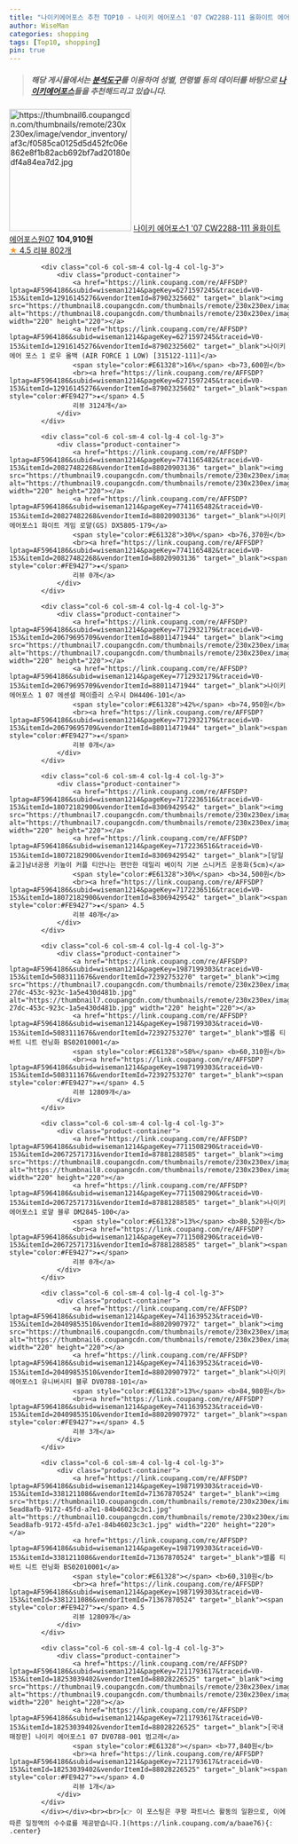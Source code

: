 ```yaml
---
title: "나이키에어포스 추천 TOP10 - 나이키 에어포스1 '07 CW2288-111 올화이트 에어포스원07"
author: WiseMan
categories: shopping
tags: [Top10, shopping]
pin: true
---
```


> ##### 해당 게시물에서는 [**분석도구**](https://itemscout.io/)를 이용하여 **성별**, **연령별** 등의 데이터를 바탕으로 [**나이키에어포스**](https://link.coupang.com/a/baae76)들을 추천해드리고 있습니다.
<div class="container"><div class="row">
            <div class="col-6 col-sm-4 col-lg-4 col-lg-3">
                <div class="product-container">
                    <a href="https://link.coupang.com/re/AFFSDP?lptag=AF5964186&subid=wiseman1214&pageKey=6957293598&traceid=V0-153&itemId=16923938641&vendorItemId=88000275180" target="_blank"><img src="https://thumbnail6.coupangcdn.com/thumbnails/remote/230x230ex/image/vendor_inventory/af3c/f0585ca0125d5d452fc06e862e8f1b82acb692bf7ad20180edf4a84ea7d2.jpg" alt="https://thumbnail6.coupangcdn.com/thumbnails/remote/230x230ex/image/vendor_inventory/af3c/f0585ca0125d5d452fc06e862e8f1b82acb692bf7ad20180edf4a84ea7d2.jpg" width="220" height="220"></a>
                    <a href="https://link.coupang.com/re/AFFSDP?lptag=AF5964186&subid=wiseman1214&pageKey=6957293598&traceid=V0-153&itemId=16923938641&vendorItemId=88000275180" target="_blank">나이키 에어포스1 '07 CW2288-111 올화이트 에어포스원07</a>
                    <span style="color:#E61328"></span> <b>104,910원</b>
                    <br><a href="https://link.coupang.com/re/AFFSDP?lptag=AF5964186&subid=wiseman1214&pageKey=6957293598&traceid=V0-153&itemId=16923938641&vendorItemId=88000275180" target="_blank"><span style="color:#FE9427">★</span> 4.5
                    리뷰 802개</a>
                </div>
            </div>
            
            <div class="col-6 col-sm-4 col-lg-4 col-lg-3">
                <div class="product-container">
                    <a href="https://link.coupang.com/re/AFFSDP?lptag=AF5964186&subid=wiseman1214&pageKey=6271597245&traceid=V0-153&itemId=12916145276&vendorItemId=87902325602" target="_blank"><img src="https://thumbnail8.coupangcdn.com/thumbnails/remote/230x230ex/image/vendor_inventory/fde1/a0f5f689100d0ee58a5749982d54d3e3f48782bd6e438bb876c01701cebe.jpg" alt="https://thumbnail8.coupangcdn.com/thumbnails/remote/230x230ex/image/vendor_inventory/fde1/a0f5f689100d0ee58a5749982d54d3e3f48782bd6e438bb876c01701cebe.jpg" width="220" height="220"></a>
                    <a href="https://link.coupang.com/re/AFFSDP?lptag=AF5964186&subid=wiseman1214&pageKey=6271597245&traceid=V0-153&itemId=12916145276&vendorItemId=87902325602" target="_blank">나이키 에어 포스 1 로우 올백 (AIR FORCE 1 LOW) [315122-111]</a>
                    <span style="color:#E61328">16%</span> <b>73,600원</b>
                    <br><a href="https://link.coupang.com/re/AFFSDP?lptag=AF5964186&subid=wiseman1214&pageKey=6271597245&traceid=V0-153&itemId=12916145276&vendorItemId=87902325602" target="_blank"><span style="color:#FE9427">★</span> 4.5
                    리뷰 3124개</a>
                </div>
            </div>
            
            <div class="col-6 col-sm-4 col-lg-4 col-lg-3">
                <div class="product-container">
                    <a href="https://link.coupang.com/re/AFFSDP?lptag=AF5964186&subid=wiseman1214&pageKey=7741165482&traceid=V0-153&itemId=20827482268&vendorItemId=88020903136" target="_blank"><img src="https://thumbnail9.coupangcdn.com/thumbnails/remote/230x230ex/image/vendor_inventory/afba/ad36553f69cba8ae1e75de9935bf75ab454a4c322c026fa3acc72b8878d5.jpg" alt="https://thumbnail9.coupangcdn.com/thumbnails/remote/230x230ex/image/vendor_inventory/afba/ad36553f69cba8ae1e75de9935bf75ab454a4c322c026fa3acc72b8878d5.jpg" width="220" height="220"></a>
                    <a href="https://link.coupang.com/re/AFFSDP?lptag=AF5964186&subid=wiseman1214&pageKey=7741165482&traceid=V0-153&itemId=20827482268&vendorItemId=88020903136" target="_blank">나이키 에어포스1 화이트 게임 로얄(GS) DX5805-179</a>
                    <span style="color:#E61328">30%</span> <b>76,370원</b>
                    <br><a href="https://link.coupang.com/re/AFFSDP?lptag=AF5964186&subid=wiseman1214&pageKey=7741165482&traceid=V0-153&itemId=20827482268&vendorItemId=88020903136" target="_blank"><span style="color:#FE9427">★</span> 
                    리뷰 0개</a>
                </div>
            </div>
            
            <div class="col-6 col-sm-4 col-lg-4 col-lg-3">
                <div class="product-container">
                    <a href="https://link.coupang.com/re/AFFSDP?lptag=AF5964186&subid=wiseman1214&pageKey=7712932179&traceid=V0-153&itemId=20679695709&vendorItemId=88011471944" target="_blank"><img src="https://thumbnail7.coupangcdn.com/thumbnails/remote/230x230ex/image/vendor_inventory/e34f/84b6ee92f0d1b658c62844e5a22c1ba5cb882b9dbc56024a3f0b2bf11d57.jpeg" alt="https://thumbnail7.coupangcdn.com/thumbnails/remote/230x230ex/image/vendor_inventory/e34f/84b6ee92f0d1b658c62844e5a22c1ba5cb882b9dbc56024a3f0b2bf11d57.jpeg" width="220" height="220"></a>
                    <a href="https://link.coupang.com/re/AFFSDP?lptag=AF5964186&subid=wiseman1214&pageKey=7712932179&traceid=V0-153&itemId=20679695709&vendorItemId=88011471944" target="_blank">나이키 에어포스 1 07 에센셜 페이즐리 스우시 DH4406-101</a>
                    <span style="color:#E61328">42%</span> <b>74,950원</b>
                    <br><a href="https://link.coupang.com/re/AFFSDP?lptag=AF5964186&subid=wiseman1214&pageKey=7712932179&traceid=V0-153&itemId=20679695709&vendorItemId=88011471944" target="_blank"><span style="color:#FE9427">★</span> 
                    리뷰 0개</a>
                </div>
            </div>
            
            <div class="col-6 col-sm-4 col-lg-4 col-lg-3">
                <div class="product-container">
                    <a href="https://link.coupang.com/re/AFFSDP?lptag=AF5964186&subid=wiseman1214&pageKey=7172236516&traceid=V0-153&itemId=18072182900&vendorItemId=83069429542" target="_blank"><img src="https://thumbnail7.coupangcdn.com/thumbnails/remote/230x230ex/image/vendor_inventory/7923/6e726b2aa200e0e3e471f8e40885792af3a4736eede5c9f85268adc0f0b0.JPG" alt="https://thumbnail7.coupangcdn.com/thumbnails/remote/230x230ex/image/vendor_inventory/7923/6e726b2aa200e0e3e471f8e40885792af3a4736eede5c9f85268adc0f0b0.JPG" width="220" height="220"></a>
                    <a href="https://link.coupang.com/re/AFFSDP?lptag=AF5964186&subid=wiseman1214&pageKey=7172236516&traceid=V0-153&itemId=18072182900&vendorItemId=83069429542" target="_blank">[당일출고]남녀공용 키높이 커플 티안나는 편안한 데일리 베이직 기본 스니커즈 운동화(5cm)</a>
                    <span style="color:#E61328">30%</span> <b>34,500원</b>
                    <br><a href="https://link.coupang.com/re/AFFSDP?lptag=AF5964186&subid=wiseman1214&pageKey=7172236516&traceid=V0-153&itemId=18072182900&vendorItemId=83069429542" target="_blank"><span style="color:#FE9427">★</span> 4.5
                    리뷰 40개</a>
                </div>
            </div>
            
            <div class="col-6 col-sm-4 col-lg-4 col-lg-3">
                <div class="product-container">
                    <a href="https://link.coupang.com/re/AFFSDP?lptag=AF5964186&subid=wiseman1214&pageKey=1987199303&traceid=V0-153&itemId=5083111676&vendorItemId=72392753270" target="_blank"><img src="https://thumbnail7.coupangcdn.com/thumbnails/remote/230x230ex/image/retail/images/2020/11/16/13/0/2176d3bd-27dc-453c-923c-1a5e430d481b.jpg" alt="https://thumbnail7.coupangcdn.com/thumbnails/remote/230x230ex/image/retail/images/2020/11/16/13/0/2176d3bd-27dc-453c-923c-1a5e430d481b.jpg" width="220" height="220"></a>
                    <a href="https://link.coupang.com/re/AFFSDP?lptag=AF5964186&subid=wiseman1214&pageKey=1987199303&traceid=V0-153&itemId=5083111676&vendorItemId=72392753270" target="_blank">밸롭 티바트 니트 런닝화 BS02010001</a>
                    <span style="color:#E61328">58%</span> <b>60,310원</b>
                    <br><a href="https://link.coupang.com/re/AFFSDP?lptag=AF5964186&subid=wiseman1214&pageKey=1987199303&traceid=V0-153&itemId=5083111676&vendorItemId=72392753270" target="_blank"><span style="color:#FE9427">★</span> 4.5
                    리뷰 12809개</a>
                </div>
            </div>
            
            <div class="col-6 col-sm-4 col-lg-4 col-lg-3">
                <div class="product-container">
                    <a href="https://link.coupang.com/re/AFFSDP?lptag=AF5964186&subid=wiseman1214&pageKey=7711508290&traceid=V0-153&itemId=20672571731&vendorItemId=87881288585" target="_blank"><img src="https://thumbnail8.coupangcdn.com/thumbnails/remote/230x230ex/image/vendor_inventory/7ede/c9d5e970e50a66d62ece5dbe098440b51f1b07a36b010b5ad0d2e3154333.jpg" alt="https://thumbnail8.coupangcdn.com/thumbnails/remote/230x230ex/image/vendor_inventory/7ede/c9d5e970e50a66d62ece5dbe098440b51f1b07a36b010b5ad0d2e3154333.jpg" width="220" height="220"></a>
                    <a href="https://link.coupang.com/re/AFFSDP?lptag=AF5964186&subid=wiseman1214&pageKey=7711508290&traceid=V0-153&itemId=20672571731&vendorItemId=87881288585" target="_blank">나이키 에어포스1 로얄 블루 DM2845-100</a>
                    <span style="color:#E61328">13%</span> <b>80,520원</b>
                    <br><a href="https://link.coupang.com/re/AFFSDP?lptag=AF5964186&subid=wiseman1214&pageKey=7711508290&traceid=V0-153&itemId=20672571731&vendorItemId=87881288585" target="_blank"><span style="color:#FE9427">★</span> 
                    리뷰 0개</a>
                </div>
            </div>
            
            <div class="col-6 col-sm-4 col-lg-4 col-lg-3">
                <div class="product-container">
                    <a href="https://link.coupang.com/re/AFFSDP?lptag=AF5964186&subid=wiseman1214&pageKey=7411639523&traceid=V0-153&itemId=20409853510&vendorItemId=88020907972" target="_blank"><img src="https://thumbnail6.coupangcdn.com/thumbnails/remote/230x230ex/image/vendor_inventory/3613/9c5c04155c459a343201a96fc70ed0283a94f9f731bc1a70984381a2ea46.jpeg" alt="https://thumbnail6.coupangcdn.com/thumbnails/remote/230x230ex/image/vendor_inventory/3613/9c5c04155c459a343201a96fc70ed0283a94f9f731bc1a70984381a2ea46.jpeg" width="220" height="220"></a>
                    <a href="https://link.coupang.com/re/AFFSDP?lptag=AF5964186&subid=wiseman1214&pageKey=7411639523&traceid=V0-153&itemId=20409853510&vendorItemId=88020907972" target="_blank">나이키 에어포스1 유니버시티 블루 DV0788-101</a>
                    <span style="color:#E61328">13%</span> <b>84,980원</b>
                    <br><a href="https://link.coupang.com/re/AFFSDP?lptag=AF5964186&subid=wiseman1214&pageKey=7411639523&traceid=V0-153&itemId=20409853510&vendorItemId=88020907972" target="_blank"><span style="color:#FE9427">★</span> 4.5
                    리뷰 3개</a>
                </div>
            </div>
            
            <div class="col-6 col-sm-4 col-lg-4 col-lg-3">
                <div class="product-container">
                    <a href="https://link.coupang.com/re/AFFSDP?lptag=AF5964186&subid=wiseman1214&pageKey=1987199303&traceid=V0-153&itemId=3381211086&vendorItemId=71367870524" target="_blank"><img src="https://thumbnail10.coupangcdn.com/thumbnails/remote/230x230ex/image/retail/images/855882279483400-5ead8afb-9172-45fd-a7e1-84b46023c3c1.jpg" alt="https://thumbnail10.coupangcdn.com/thumbnails/remote/230x230ex/image/retail/images/855882279483400-5ead8afb-9172-45fd-a7e1-84b46023c3c1.jpg" width="220" height="220"></a>
                    <a href="https://link.coupang.com/re/AFFSDP?lptag=AF5964186&subid=wiseman1214&pageKey=1987199303&traceid=V0-153&itemId=3381211086&vendorItemId=71367870524" target="_blank">밸롭 티바트 니트 런닝화 BS02010001</a>
                    <span style="color:#E61328"></span> <b>60,310원</b>
                    <br><a href="https://link.coupang.com/re/AFFSDP?lptag=AF5964186&subid=wiseman1214&pageKey=1987199303&traceid=V0-153&itemId=3381211086&vendorItemId=71367870524" target="_blank"><span style="color:#FE9427">★</span> 4.5
                    리뷰 12809개</a>
                </div>
            </div>
            
            <div class="col-6 col-sm-4 col-lg-4 col-lg-3">
                <div class="product-container">
                    <a href="https://link.coupang.com/re/AFFSDP?lptag=AF5964186&subid=wiseman1214&pageKey=7211793617&traceid=V0-153&itemId=18253039402&vendorItemId=88028226525" target="_blank"><img src="https://thumbnail9.coupangcdn.com/thumbnails/remote/230x230ex/image/vendor_inventory/8a43/632f7c6cccaa38c5bf63c5dba0875c2bdf35e5e69f7e7ef4f28802049f00.jpg" alt="https://thumbnail9.coupangcdn.com/thumbnails/remote/230x230ex/image/vendor_inventory/8a43/632f7c6cccaa38c5bf63c5dba0875c2bdf35e5e69f7e7ef4f28802049f00.jpg" width="220" height="220"></a>
                    <a href="https://link.coupang.com/re/AFFSDP?lptag=AF5964186&subid=wiseman1214&pageKey=7211793617&traceid=V0-153&itemId=18253039402&vendorItemId=88028226525" target="_blank">[국내매장판] 나이키 에어포스1 07 DV0788-001 범고래</a>
                    <span style="color:#E61328"></span> <b>77,840원</b>
                    <br><a href="https://link.coupang.com/re/AFFSDP?lptag=AF5964186&subid=wiseman1214&pageKey=7211793617&traceid=V0-153&itemId=18253039402&vendorItemId=88028226525" target="_blank"><span style="color:#FE9427">★</span> 4.0
                    리뷰 1개</a>
                </div>
            </div>
            </div></div><br><br>[👉 이 포스팅은 쿠팡 파트너스 활동의 일환으로, 이에 따른 일정액의 수수료를 제공받습니다.](https://link.coupang.com/a/baae76){: .center}